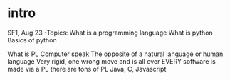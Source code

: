 # intro
SF1, Aug 23
-Topics: 
  What is a programming language
  What is python
  Basics of python 

What is PL
  Computer speak
  The opposite of a natural language or human language
  Very rigid, one wrong move and is all over
  EVERY software is made via a PL
  there  are tons of PL
    Java, C, Javascript
